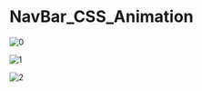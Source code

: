 # NavBar_CSS_Animation

![0](https://user-images.githubusercontent.com/74706560/172190991-8f6f5f05-dc77-4b9b-9073-e2ffdbe4b8e2.JPG)

![1](https://user-images.githubusercontent.com/74706560/172191009-7bbfde3f-918a-4302-ac94-8d4234055ea1.JPG)

![2](https://user-images.githubusercontent.com/74706560/172191031-f65110b5-8f6d-4d78-b68f-028e9abd9246.JPG)
